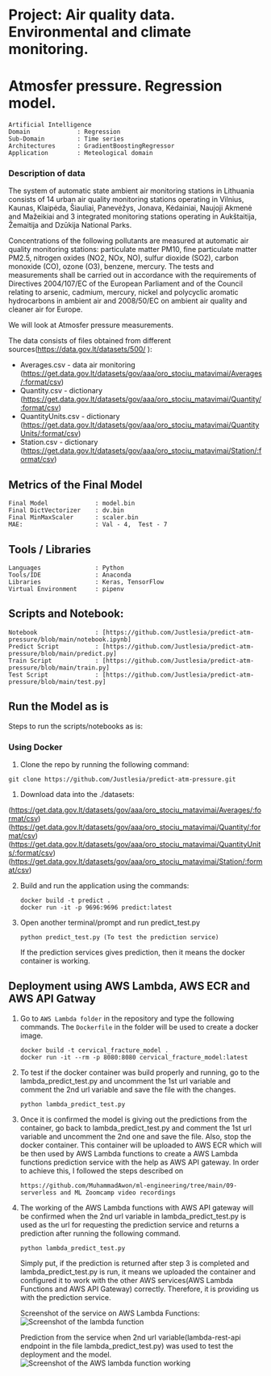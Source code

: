 # Project:  Air quality data. Environmental and climate monitoring.
# Atmosfer pressure. Regression model.
``` 
Artificial Intelligence  
Domain             : Regression
Sub-Domain         : Time series 
Architectures      : GradientBoostingRegressor
Application        : Meteological domain
```

### Description of data

The system of automatic state ambient air monitoring stations in Lithuania consists of 14 urban air quality monitoring stations operating in Vilnius, Kaunas, Klaipėda, Šiauliai, Panevėžys, Jonava, Kėdainiai, Naujoji Akmenė and Mažeikiai and 3 integrated monitoring stations operating in Aukštaitija, Žemaitija and Dzūkija National Parks.

Concentrations of the following pollutants are measured at automatic air quality monitoring stations: particulate matter PM10, fine particulate matter PM2.5, nitrogen oxides (NO2, NOx, NO), sulfur dioxide (SO2), carbon monoxide (CO), ozone (O3), benzene, mercury.
The tests and measurements shall be carried out in accordance with the requirements of Directives 2004/107/EC of the European Parliament and of the Council relating to arsenic, cadmium, mercury, nickel and polycyclic aromatic hydrocarbons in ambient air and 2008/50/EC on ambient air quality and cleaner air for Europe.

We will look at Atmosfer pressure measurements.

The data consists of files obtained from different sources(https://data.gov.lt/datasets/500/ ):

* Averages.csv - data air monitoring (https://get.data.gov.lt/datasets/gov/aaa/oro_stociu_matavimai/Averages/:format/csv)
* Quantity.csv - dictionary (https://get.data.gov.lt/datasets/gov/aaa/oro_stociu_matavimai/Quantity/:format/csv)
* QuantityUnits.csv - dictionary (https://get.data.gov.lt/datasets/gov/aaa/oro_stociu_matavimai/QuantityUnits/:format/csv)
* Station.csv - dictionary (https://get.data.gov.lt/datasets/gov/aaa/oro_stociu_matavimai/Station/:format/csv)

## Metrics of the Final Model
```
Final Model             : model.bin
Final DictVectorizer    : dv.bin
Final MinMaxScaler      : scaler.bin
MAE:                    : Val - 4,  Test - 7 
``` 
## Tools / Libraries
```
Languages               : Python
Tools/IDE               : Anaconda
Libraries               : Keras, TensorFlow
Virtual Environment     : pipenv
```

## Scripts and Notebook:
```
Notebook                : [https://github.com/Justlesia/predict-atm-pressure/blob/main/notebook.ipynb]
Predict Script          : [https://github.com/Justlesia/predict-atm-pressure/blob/main/predict.py]
Train Script            : [https://github.com/Justlesia/predict-atm-pressure/blob/main/train.py]
Test Script             : [https://github.com/Justlesia/predict-atm-pressure/blob/main/test.py]

```

## Run the Model as is  
Steps to run the scripts/notebooks as is:

### Using Docker 
 
   1. Clone the repo by running the following command:
   ```
   git clone https://github.com/Justlesia/predict-atm-pressure.git
   ```
   
   1. Download data into the ./datasets:

   (https://get.data.gov.lt/datasets/gov/aaa/oro_stociu_matavimai/Averages/:format/csv)
   (https://get.data.gov.lt/datasets/gov/aaa/oro_stociu_matavimai/Quantity/:format/csv)
   (https://get.data.gov.lt/datasets/gov/aaa/oro_stociu_matavimai/QuantityUnits/:format/csv)
   (https://get.data.gov.lt/datasets/gov/aaa/oro_stociu_matavimai/Station/:format/csv)
      
   2. Build and run the application using the commands:
      ```
      docker build -t predict . 
      docker run -it -p 9696:9696 predict:latest 
      ```
      
   3. Open another terminal/prompt and run predict_test.py  
      ``` 
      python predict_test.py (To test the prediction service)
      ```
      If the prediction services gives prediction, then it means the docker container is working.
      
## Deployment using AWS Lambda, AWS ECR and AWS API Gatway
   1. Go to ```AWS Lambda folder``` in the repository and type the following commands. The `Dockerfile` in the folder will be used to create a docker image.
      ```
      docker build -t cervical_fracture_model .
      docker run -it --rm -p 8080:8080 cervical_fracture_model:latest
      ```
   
   2. To test if the docker container was build properly and running, go to the lambda_predict_test.py and uncomment the 1st url variable and comment the 2nd url variable         and save the file with the changes.
      ```
      python lambda_predict_test.py
      ```
  
   3. Once it is confirmed the model is giving out the predictions from the container, go back to lambda_predict_test.py and comment the 1st url variable and uncomment the       2nd one and save the file. Also, stop the docker container.  This container will be uploaded to AWS ECR which will be then used by AWS Lambda functions to create a         AWS Lambda functions prediction service with the help as AWS API gateway. In order to achieve this, I followed the steps described on
      ```
      https://github.com/MuhammadAwon/ml-engineering/tree/main/09-serverless and ML Zoomcamp video recordings
      ```
      
   4. The working of the AWS Lambda functions with AWS API gateway will be confirmed when the 2nd url variable in lambda_predict_test.py is used as the url for requesting the prediction service and returns a prediction after running the following command.
      ```
      python lambda_predict_test.py 
      ``` 
      Simply put, if the prediction is returned  after step 3 is completed and lambda_predict_test.py is run, it means we uploaded the container and configured it to work with the other AWS services(AWS Lambda Functions and AWS API Gateway) correctly. Therefore, it is providing us with the prediction service.
      
      Screenshot of the service on AWS Lambda Functions: 
     ![Screenshot of the lambda function](https://user-images.githubusercontent.com/108292818/209393198-e5b82d5c-03d2-4b55-8bdf-0e038b425e5c.PNG)

      Prediction from the service when 2nd url variable(lambda-rest-api endpoint in the file lambda_predict_test.py) was used to test the deployment and the model.  
     ![Screenshot of the AWS lambda function working](https://user-images.githubusercontent.com/108292818/209398516-6cf1f486-c294-4629-be72-c906d4566c4b.PNG)

   
   
